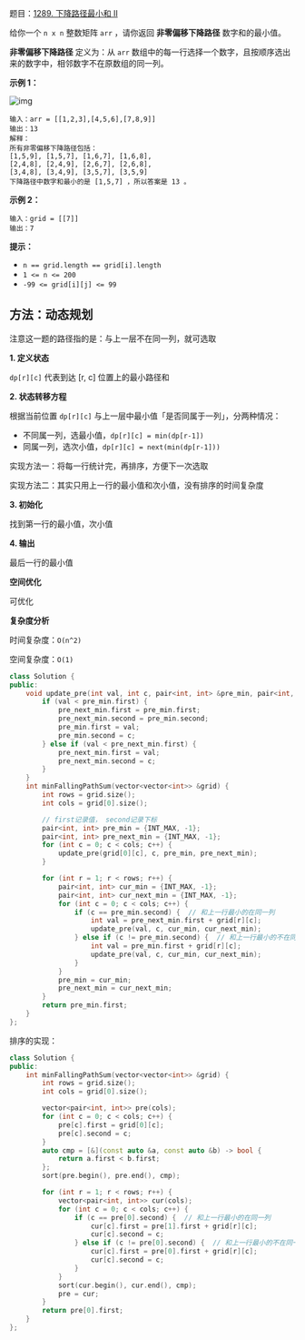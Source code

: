 题目：[1289. 下降路径最小和  II](https://leetcode.cn/problems/minimum-falling-path-sum-ii/)

给你一个 `n x n` 整数矩阵 `arr` ，请你返回 **非零偏移下降路径** 数字和的最小值。

**非零偏移下降路径** 定义为：从 `arr` 数组中的每一行选择一个数字，且按顺序选出来的数字中，相邻数字不在原数组的同一列。

**示例 1：**

![img](https://assets.leetcode.com/uploads/2021/08/10/falling-grid.jpg)

```
输入：arr = [[1,2,3],[4,5,6],[7,8,9]]
输出：13
解释：
所有非零偏移下降路径包括：
[1,5,9], [1,5,7], [1,6,7], [1,6,8],
[2,4,8], [2,4,9], [2,6,7], [2,6,8],
[3,4,8], [3,4,9], [3,5,7], [3,5,9]
下降路径中数字和最小的是 [1,5,7] ，所以答案是 13 。
```

**示例 2：**

```
输入：grid = [[7]]
输出：7
```

**提示：**

- `n == grid.length == grid[i].length`
- `1 <= n <= 200`
- `-99 <= grid[i][j] <= 99`



## 方法：动态规划

注意这一题的路径指的是：与上一层不在同一列，就可选取

**1. 定义状态**

`dp[r][c]`  代表到达 [r, c] 位置上的最小路径和

**2. 状态转移方程**

根据当前位置 `dp[r][c]` 与上一层中最小值「是否同属于一列」，分两种情况：

- 不同属一列，选最小值，`dp[r][c] = min(dp[r-1])`
- 同属一列，选次小值，`dp[r][c] = next(min(dp[r-1]))`

实现方法一：将每一行统计完，再排序，方便下一次选取

实现方法二：其实只用上一行的最小值和次小值，没有排序的时间复杂度

**3. 初始化**

找到第一行的最小值，次小值

**4. 输出**

最后一行的最小值

**空间优化**

可优化

**复杂度分析**

时间复杂度：`O(n^2)`

空间复杂度：`O(1)`

```c++
class Solution {
public:
    void update_pre(int val, int c, pair<int, int> &pre_min, pair<int, int> &pre_next_min) {
        if (val < pre_min.first) {
            pre_next_min.first = pre_min.first;
            pre_next_min.second = pre_min.second;
            pre_min.first = val;
            pre_min.second = c;
        } else if (val < pre_next_min.first) {
            pre_next_min.first = val;
            pre_next_min.second = c;
        }
    }
    int minFallingPathSum(vector<vector<int>> &grid) {
        int rows = grid.size();
        int cols = grid[0].size();

        // first记录值， second记录下标
        pair<int, int> pre_min = {INT_MAX, -1};
        pair<int, int> pre_next_min = {INT_MAX, -1};
        for (int c = 0; c < cols; c++) {
            update_pre(grid[0][c], c, pre_min, pre_next_min);
        }

        for (int r = 1; r < rows; r++) {
            pair<int, int> cur_min = {INT_MAX, -1};
            pair<int, int> cur_next_min = {INT_MAX, -1};
            for (int c = 0; c < cols; c++) {
                if (c == pre_min.second) {  // 和上一行最小的在同一列
                    int val = pre_next_min.first + grid[r][c];
                    update_pre(val, c, cur_min, cur_next_min);
                } else if (c != pre_min.second) {  // 和上一行最小的不在同一列
                    int val = pre_min.first + grid[r][c];
                    update_pre(val, c, cur_min, cur_next_min);
                }
            }
            pre_min = cur_min;
            pre_next_min = cur_next_min;
        }
        return pre_min.first;
    }
};
```



排序的实现：

```c++
class Solution {
public:
    int minFallingPathSum(vector<vector<int>> &grid) {
        int rows = grid.size();
        int cols = grid[0].size();

        vector<pair<int, int>> pre(cols);
        for (int c = 0; c < cols; c++) {
            pre[c].first = grid[0][c];
            pre[c].second = c;
        }
        auto cmp = [&](const auto &a, const auto &b) -> bool {
            return a.first < b.first;
        };
        sort(pre.begin(), pre.end(), cmp);

        for (int r = 1; r < rows; r++) {
            vector<pair<int, int>> cur(cols);
            for (int c = 0; c < cols; c++) {
                if (c == pre[0].second) {  // 和上一行最小的在同一列
                    cur[c].first = pre[1].first + grid[r][c];
                    cur[c].second = c;
                } else if (c != pre[0].second) {  // 和上一行最小的不在同一列
                    cur[c].first = pre[0].first + grid[r][c];
                    cur[c].second = c;
                }
            }
            sort(cur.begin(), cur.end(), cmp);
            pre = cur;
        }
        return pre[0].first;
    }
};
```

